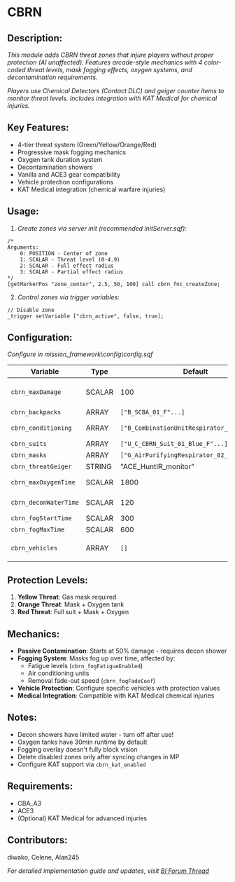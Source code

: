 # CBRN  
## Description:  
*This module adds CBRN threat zones that injure players without proper protection (AI unaffected). Features arcade-style mechanics with 4 color-coded threat levels, mask fogging effects, oxygen systems, and decontamination requirements.*  

*Players use Chemical Detectors (Contact DLC) and geiger counter items to monitor threat levels. Includes integration with KAT Medical for chemical injuries.*  

## Key Features:  
- 4-tier threat system (Green/Yellow/Orange/Red)  
- Progressive mask fogging mechanics  
- Oxygen tank duration system  
- Decontamination showers  
- Vanilla and ACE3 gear compatibility  
- Vehicle protection configurations  
- KAT Medical integration (chemical warfare injuries)  

## Usage:  
1. *Create zones via server init (recommended initServer.sqf):*  
```sqf  
/*  
Arguments:  
    0: POSITION - Center of zone  
    1: SCALAR - Threat level (0-4.9)  
    2: SCALAR - Full effect radius  
    3: SCALAR - Partial effect radius  
*/  
[getMarkerPos "zone_center", 2.5, 50, 100] call cbrn_fnc_createZone;  
```  

2. *Control zones via trigger variables:*  
```sqf  
// Disable zone  
_trigger setVariable ["cbrn_active", false, true];  
```  

## Configuration:  
*Configure in mission_framework\config\config.sqf*  

| Variable | Type | Default | Description |  
|----------|------|---------|-------------|  
| `cbrn_maxDamage` | SCALAR | 100 | Total damage before death. Passive contamination starts at 50% |  
| `cbrn_backpacks` | ARRAY | `["B_SCBA_01_F"...]` | Oxygen tank backpacks |  
| `cbrn_conditioning` | ARRAY | `["B_CombinationUnitRespirator_01_F"]` | Air conditioning backpacks that reduce fogging |  
| `cbrn_suits` | ARRAY | `["U_C_CBRN_Suit_01_Blue_F"...]` | Protective uniforms |  
| `cbrn_masks` | ARRAY | `["G_AirPurifyingRespirator_02_black_F"...]` | Gas masks |  
| `cbrn_threatGeiger` | STRING | "ACE_HuntIR_monitor" | Geiger counter item |  
| `cbrn_maxOxygenTime` | SCALAR | 1800 | Oxygen duration in seconds (30min) |  
| `cbrn_deconWaterTime` | SCALAR | 120 | Decon shower water supply (seconds) |  
| `cbrn_fogStartTime` | SCALAR | 300 | Mask fog starts after 5 minutes |  
| `cbrn_fogMaxTime` | SCALAR | 600 | Full fog opacity after 10 minutes |  
| `cbrn_vehicles` | ARRAY | `[]` | CBRN-proof vehicles: `[["B_APC_Wheeled_01_cannon_F", 5]]` |  

## Protection Levels:  
1. **Yellow Threat**: Gas mask required  
2. **Orange Threat**: Mask + Oxygen tank  
3. **Red Threat**: Full suit + Mask + Oxygen  

## Mechanics:  
- **Passive Contamination**: Starts at 50% damage - requires decon shower  
- **Fogging System**: Masks fog up over time, affected by:  
  - Fatigue levels (`cbrn_fogFatigueEnabled`)  
  - Air conditioning units  
  - Removal fade-out speed (`cbrn_fogFadeCoef`)  
- **Vehicle Protection**: Configure specific vehicles with protection values  
- **Medical Integration**: Compatible with KAT Medical chemical injuries  

## Notes:  
- Decon showers have limited water - turn off after use!  
- Oxygen tanks have 30min runtime by default  
- Fogging overlay doesn't fully block vision  
- Delete disabled zones only after syncing changes in MP  
- Configure KAT support via `cbrn_kat_enabled`  

## Requirements:  
- CBA_A3  
- ACE3  
- (Optional) KAT Medical for advanced injuries  

## Contributors:  
diwako, Celene, Alan245  

*For detailed implementation guide and updates, visit [BI Forum Thread](https://forums.bohemia.net/forums/topic/225668-cbrn-script/)*